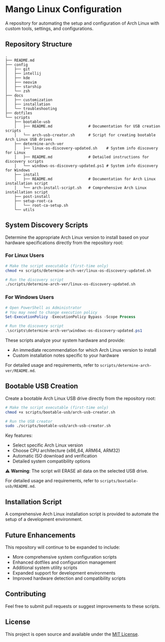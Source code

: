 # Mango Linux Configuration

A repository for automating the setup and configuration of Arch Linux with custom tools, settings, and configurations.

## Repository Structure

```
.
├── README.md
├── config
│   ├── git
│   ├── intellij
│   ├── kde
│   ├── neovim
│   ├── starship
│   └── zsh
├── docs
│   ├── customization
│   ├── installation
│   └── troubleshooting
├── dotfiles
└── scripts
    ├── bootable-usb
    │   ├── README.md                # Documentation for USB creation scripts
    │   └── arch-usb-creator.sh      # Script for creating bootable Arch Linux USB drives
    ├── determine-arch-ver
    │   ├── linux-os-discovery-updated.sh    # System info discovery for Linux
    │   ├── README.md                # Detailed instructions for discovery scripts
    │   └── windows-os-discovery-updated.ps1 # System info discovery for Windows
    ├── install
    │   ├── README.md                # Documentation for Arch Linux installation script
    │   └── arch-install-script.sh   # Comprehensive Arch Linux installation script
    ├── post-install
    ├── setup-root-ca
    │   └── root-ca-setup.sh
    └── utils
```

## System Discovery Scripts

Determine the appropriate Arch Linux version to install based on your hardware specifications directly from the repository root:

### For Linux Users

```bash
# Make the script executable (first-time only)
chmod +x scripts/determine-arch-ver/linux-os-discovery-updated.sh

# Run the discovery script
./scripts/determine-arch-ver/linux-os-discovery-updated.sh
```

### For Windows Users

```powershell
# Open PowerShell as Administrator
# You may need to change execution policy
Set-ExecutionPolicy -ExecutionPolicy Bypass -Scope Process

# Run the discovery script
.\scripts\determine-arch-ver\windows-os-discovery-updated.ps1
```

These scripts analyze your system hardware and provide:
- An immediate recommendation for which Arch Linux version to install
- Custom installation notes specific to your hardware

For detailed usage and requirements, refer to `scripts/determine-arch-ver/README.md`.

## Bootable USB Creation

Create a bootable Arch Linux USB drive directly from the repository root:

```bash
# Make the script executable (first-time only)
chmod +x scripts/bootable-usb/arch-usb-creator.sh

# Run the USB creator
sudo ./scripts/bootable-usb/arch-usb-creator.sh
```

Key features:
- Select specific Arch Linux version
- Choose CPU architecture (x86_64, ARM64, ARM32)
- Automatic ISO download and verification
- Detailed system compatibility options

⚠️ **Warning**: The script will ERASE all data on the selected USB drive.

For detailed usage and requirements, refer to `scripts/bootable-usb/README.md`.

## Installation Script

A comprehensive Arch Linux installation script is provided to automate the setup of a development environment.

## Future Enhancements

This repository will continue to be expanded to include:
- More comprehensive system configuration scripts
- Enhanced dotfiles and configuration management
- Additional system utility scripts
- Expanded support for development environments
- Improved hardware detection and compatibility scripts

## Contributing

Feel free to submit pull requests or suggest improvements to these scripts.

## License

This project is open source and available under the [MIT License](LICENSE).
